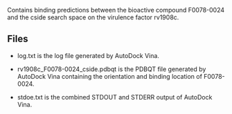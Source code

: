 Contains binding predictions between the bioactive compound F0078-0024 and the cside search space on the virulence factor rv1908c.

## Files

- log.txt is the log file generated by AutoDock Vina.

- rv1908c_F0078-0024_cside.pdbqt is the PDBQT file generated by AutoDock Vina containing the orientation and binding location of F0078-0024.

- stdoe.txt is the combined STDOUT and STDERR output of AutoDock Vina.


